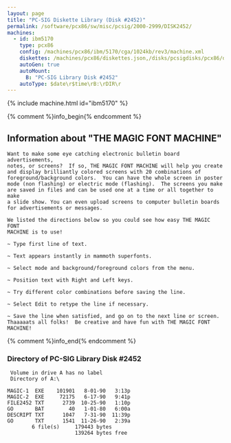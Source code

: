 ```yaml
---
layout: page
title: "PC-SIG Diskette Library (Disk #2452)"
permalink: /software/pcx86/sw/misc/pcsig/2000-2999/DISK2452/
machines:
  - id: ibm5170
    type: pcx86
    config: /machines/pcx86/ibm/5170/cga/1024kb/rev3/machine.xml
    diskettes: /machines/pcx86/diskettes.json,/disks/pcsigdisks/pcx86/diskettes.json
    autoGen: true
    autoMount:
      B: "PC-SIG Library Disk #2452"
    autoType: $date\r$time\rB:\rDIR\r
---
```


{% include machine.html id="ibm5170" %}

{% comment %}info_begin{% endcomment %}

## Information about "THE MAGIC FONT MACHINE"

    Want to make some eye catching electronic bulletin board advertisements,
    notes, or screens?  If so, THE MAGIC FONT MACHINE will help you create
    and display brilliantly colored screens with 20 combinations of
    foreground/background colors.  You can have the whole screen in poster
    mode (non flashing) or electric mode (flashing).  The screens you make
    are saved in files and can be used one at a time or all together to make
    a slide show. You can even upload screens to computer bulletin boards
    for advertisements or messages.
    
    We listed the directions below so you could see how easy THE MAGIC FONT
    MACHINE is to use!
    
    ~ Type first line of text.
    
    ~ Text appears instantly in mammoth superfonts.
    
    ~ Select mode and background/foreground colors from the menu.
    
    ~ Position text with Right and Left keys.
    
    ~ Try different color combinations before saving the line.
    
    ~ Select Edit to retype the line if necessary.
    
    ~ Save the line when satisfied, and go on to the next line or screen.
    Thaaaaats all folks!  Be creative and have fun with THE MAGIC FONT
    MACHINE!
{% comment %}info_end{% endcomment %}


### Directory of PC-SIG Library Disk #2452

     Volume in drive A has no label
     Directory of A:\

    MAGIC-1  EXE    101901   8-01-90   3:13p
    MAGIC-2  EXE     72175   6-17-90   9:41p
    FILE2452 TXT      2739  10-25-90   1:10p
    GO       BAT        40   1-01-80   6:00a
    DESCRIPT TXT      1047   7-31-90  11:39p
    GO       TXT      1541  11-26-90   2:39a
            6 file(s)     179443 bytes
                          139264 bytes free
